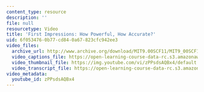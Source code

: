 ```yaml
---
content_type: resource
description: ''
file: null
resourcetype: Video
title: 'First Impressions: How Powerful, How Accurate?'
uid: 6f053476-0b77-cd84-0a67-823cfc942ee3
video_files:
  archive_url: http://www.archive.org/download/MIT9.00SCF11/MIT9_00SCF11_lec23_300k.mp4
  video_captions_file: https://open-learning-course-data-rc.s3.amazonaws.com/9-00sc-introduction-to-psychology-fall-2011/2462a7ce347758ca8d3c13440a25ae56_zPPsdsAQBx4.vtt
  video_thumbnail_file: https://img.youtube.com/vi/zPPsdsAQBx4/default.jpg
  video_transcript_file: https://open-learning-course-data-rc.s3.amazonaws.com/9-00sc-introduction-to-psychology-fall-2011/6c51a146a435de55d45b346e5541a4b6_zPPsdsAQBx4.pdf
video_metadata:
  youtube_id: zPPsdsAQBx4
---
```


